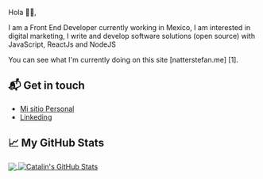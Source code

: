 
Hola 👋🏻,

I am a Front End Developer currently working in Mexico, 
I am interested in digital marketing, I write and develop 
software solutions (open source) with JavaScript, ReactJs and NodeJS

You can see what I'm currently doing on this site [natterstefan.me] [1].

## 📬 Get in touch

- <a href="https://github.com/gajuarezdelac" target="_blank"> Mi sitio Personal </a>
- <a href="https://www.linkedin.com/in/gabriel-adrian-juarez-de-la-cruz-82a070179" target="_blank"> Linkeding </a>

## &#x1f4c8; My GitHub Stats

<a href="https://github.com/gajuarezdelac/gajuarezdelac">
  <img align="center" src="https://github-readme-stats.vercel.app/api/top-langs/?username=gajuarezdelac&hide=java,html&title_color=ffffff&text_color=c9cacc&icon_color=2bbc8a&bg_color=1d1f21" />
</a>

<a href="https://github.com/gajuarezdelac/gajuarezdelac">
  <img align="center" src="https://github-readme-stats.vercel.app/api?username=gajuarezdelac&show_icons=true&line_height=27&count_private=true&title_color=ffffff&text_color=c9cacc&icon_color=2bbc8a&bg_color=1d1f21" alt="Catalin's GitHub Stats" />
</a>

